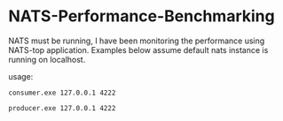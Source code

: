# NATS-Performance-Benchmarking

NATS must be running, I have been monitoring the performance using NATS-top application. Examples below assume default nats instance is running on localhost.

usage:

`consumer.exe 127.0.0.1 4222`

`producer.exe 127.0.0.1 4222`
